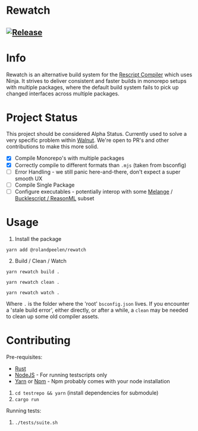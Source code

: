 # Rewatch

## [![Release](https://github.com/rolandpeelen/rewatch/actions/workflows/build.yml/badge.svg?branch=master&event=release)](https://github.com/rolandpeelen/rewatch/actions/workflows/build.yml)

# Info

Rewatch is an alternative build system for the [Rescript Compiler](https://rescript-lang.org/) which uses Ninja. It strives to deliver consistent and faster builds in monorepo setups with multiple packages, where the default build system fails to pick up changed interfaces across multiple packages.

# Project Status

This project should be considered Alpha Status. Currently used to solve a very specific problem within [Walnut](https://github.com/teamwalnut/). We're open to PR's and other contributions to make this more solid.

  - [x] Compile Monorepo's with multiple packages
  - [x] Correctly compile to different formats than `.mjs` (taken from bsconfig)
  - [ ] Error Handling - we still panic here-and-there, don't expect a super smooth UX
  - [ ] Compile Single Package
  - [ ] Configure executables - potentially interop with some [Melange](https://github.com/melange-re/melange) / [Bucklescript / ReasonML](https://reasonml.github.io/) subset

# Usage

  1. Install the package

  ```
  yarn add @rolandpeelen/rewatch
  ```

  2. Build / Clean / Watch

  ```
  yarn rewatch build .
  ```

  ```
  yarn rewatch clean .
  ```

  ```
  yarn rewatch watch .
  ```

  Where `.` is the folder where the 'root' `bsconfig.json` lives. If you encounter a 'stale build error', either directly, or after a while, a `clean` may be needed to clean up some old compiler assets.

# Contributing

  Pre-requisites:

  - [Rust](https://rustup.rs/)
  - [NodeJS](https://nodejs.org/en/) - For running testscripts only
  - [Yarn](https://yarnpkg.com/) or [Npm](https://www.npmjs.com/) - Npm probably comes with your node installation

1. `cd testrepo && yarn` (install dependencies for submodule)
  2. `cargo run`

  Running tests:

  1. `./tests/suite.sh`
